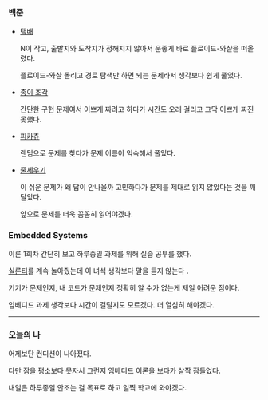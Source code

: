 ### 백준
- [택배](https://www.acmicpc.net/problem/1719)

    N이 작고, 출발지와 도착지가 정해지지 않아서 운좋게 바로 플로이드-와샬을 떠올렸다.

    플로이드-와샬 돌리고 경로 탐색만 하면 되는 문제라서 생각보다 쉽게 풀었다.

- [종이 조각](https://www.acmicpc.net/problem/14391)

    간단한 구현 문제여서 이쁘게 짜려고 하다가 시간도 오래 걸리고 그닥 이쁘게 짜진 못했다.

-  [피카츄](https://www.acmicpc.net/problem/14405)
  
    랜덤으로 문제를 찾다가 문제 이름이 익숙해서 풀었다.

- [줄세우기](https://www.acmicpc.net/problem/10431)

    이 쉬운 문제가 왜 답이 안나올까 고민하다가 문제를 제대로 읽지 않았다는 것을 깨달았다.
    
    앞으로 문제를 더욱 꼼꼼히 읽어야겠다.

### Embedded Systems
이론 1회차 간단히 보고 하루종일 과제를 위해 실습 공부를 했다.
  
[실론티](https://university.ti.com/en/faculty/ti-robotics-system-learning-kit/ti-rslk-max-edition-curriculum)를 계속 놀아줬는데 이 녀석 생각보다 말을 듣지 않는다 .

기기가 문제인지, 내 코드가 문제인지 정확히 알 수가 없는게 제일 어려운 점이다.

임베디드 과제 생각보다 시간이 걸릴지도 모르겠다. 더 열심히 해야겠다.

---

### 오늘의 나
어제보단 컨디션이 나아졌다. 

다만 잠을 평소보다 못자서 그런지 임베디드 이론을 보다가 살짝 잠들었다.

내일은 하루종일 안조는 걸 목표로 하고 일찍 학교에 와야겠다.

